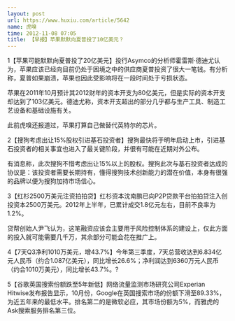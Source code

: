 ```yaml
---
layout: post
url: https://www.huxiu.com/article/5642
name: 虎嗅
time: 2012-11-08 07:05
title: 【早报】苹果默默向夏普投了10亿美元？
---
```

1【苹果可能默默向夏普投了20亿美元】投行Asymco的分析师霍雷斯·德迪尤认为，苹果应该已经向目前仍处于困境之中的供应商夏普投资了很大一笔钱。有分析称，夏普如果崩溃，苹果也因此受影响将在一段时间处于亏损状态。

苹果在2011年10月预计其2012财年的资本开支为80亿美元，但是实际的资本开支却达到了103亿美元。德迪尤称，资本开支超出的部分几乎都与生产工具、制造工艺设备和基础设施有关。

此前虎嗅还报道过，苹果打算自己做替代英特尔的芯片。

2【搜狗考虑出让15%股权引进基石投资者】搜狗最快将于明年启动上市，引进基石投资者的相关事宜也进入了最关键阶段，并很有可能在近期对外公布。

有消息称，此次搜狗不惜考虑出让15%以上的股权。搜狗此次与基石投资者达成的协议是：该投资者需要长期持有，懂得搜狗技术创新能力的潜在价值，本身有很强的品牌以便为搜狗加持市场信心。

3【红杉2500万美元注资拍拍贷】红杉资本沈南鹏已向P2P贷款平台拍拍贷注入创投资本2500万美元。2012年上半年，已累计成交1.8亿元左右，目前不良率为1.2%。

贷帮创始人尹飞认为，这笔融资应该会主要用于风险控制体系的建设上，仅此方面的投入就可能需要几千万，其余部分可能会花在推广上。

4【7天Q3净利1010万美元，增43.7%】今年第三季度，7天总营收达到6.834亿元人民币（约合1.087亿美元），同比增长26.6%；净利润达到6360万元人民币（约合1010万美元），同比增长43.7%。?

5【谷歌英国搜索份额跌至5年新低】网络流量监测市场研究公司Experian Hitwise发布报告显示，10月份，Google在英国搜索市场的份额下滑至89.33%，为近五年来的最低水平。排名第二的是微软必应，其市场份额为5%，而雅虎的Ask搜索服务排名第三位。

